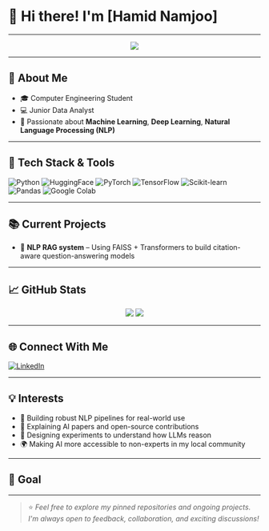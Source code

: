 # 👋 Hi there! I'm [Hamid Namjoo]  

---

<p align="center">
  <img src="https://readme-typing-svg.herokuapp.com?font=Fira+Code&weight=500&size=24&pause=1000&color=36BCF7&center=true&vCenter=true&width=435&lines=Natural+Language+Processing+Enthusiast;ML+%7C+DL+%7C+AI+Researcher;Let's+build+intelligent+systems+together!"/>
</p>

---

## 🔬 About Me
- 🎓 Computer Engineering Student
- 💻 Junior Data Analyst
- 🔎 Passionate about **Machine Learning**, **Deep Learning**, **Natural Language Processing (NLP)**

---

## 🚀 Tech Stack & Tools

![Python](https://img.shields.io/badge/-Python-3776AB?style=for-the-badge&logo=python&logoColor=white)
![HuggingFace](https://img.shields.io/badge/HuggingFace-transformers-yellow?style=for-the-badge)
![PyTorch](https://img.shields.io/badge/-PyTorch-EE4C2C?style=for-the-badge&logo=pytorch&logoColor=white)
![TensorFlow](https://img.shields.io/badge/-TensorFlow-FF6F00?style=for-the-badge&logo=tensorflow&logoColor=white)
![Scikit-learn](https://img.shields.io/badge/-Scikit--learn-F7931E?style=for-the-badge&logo=scikit-learn&logoColor=white)
![Pandas](https://img.shields.io/badge/-Pandas-150458?style=for-the-badge&logo=pandas&logoColor=white)
![Google Colab](https://img.shields.io/badge/-Google%20Colab-F9AB00?style=for-the-badge&logo=google-colab&logoColor=white)

---

## 📚 Current Projects

- 🧠 **NLP RAG system** – Using FAISS + Transformers to build citation-aware question-answering models


---

## 📈 GitHub Stats

<p align="center">
  <img src="https://github-readme-stats.vercel.app/api?username=hrnrxb&show_icons=true&theme=radical"/>
  <img src="https://github-readme-streak-stats.herokuapp.com/?user=hrnrxb&theme=radical"/>
</p>

---

## 🌐 Connect With Me

[![LinkedIn](https://img.shields.io/badge/-LinkedIn-blue?style=flat&logo=linkedin)](https://www.linkedin.com/in/hamid-namjoo)

---

## 💡 Interests

- 🤖 Building robust NLP pipelines for real-world use
- 📄 Explaining AI papers and open-source contributions
- 🧪 Designing experiments to understand how LLMs reason
- 🌍 Making AI more accessible to non-experts in my local community

---

## 🎯 Goal


---

> ⭐ *Feel free to explore my pinned repositories and ongoing projects. I'm always open to feedback, collaboration, and exciting discussions!*
